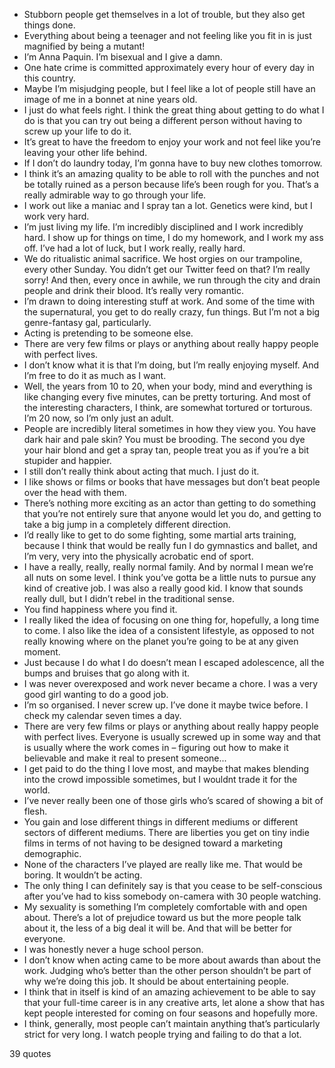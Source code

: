  - Stubborn people get themselves in a lot of trouble, but they also get things done.
 - Everything about being a teenager and not feeling like you fit in is just magnified by being a mutant!
 - I’m Anna Paquin. I’m bisexual and I give a damn.
 - One hate crime is committed approximately every hour of every day in this country.
 - Maybe I’m misjudging people, but I feel like a lot of people still have an image of me in a bonnet at nine years old.
 - I just do what feels right. I think the great thing about getting to do what I do is that you can try out being a different person without having to screw up your life to do it.
 - It’s great to have the freedom to enjoy your work and not feel like you’re leaving your other life behind.
 - If I don’t do laundry today, I’m gonna have to buy new clothes tomorrow.
 - I think it’s an amazing quality to be able to roll with the punches and not be totally ruined as a person because life’s been rough for you. That’s a really admirable way to go through your life.
 - I work out like a maniac and I spray tan a lot. Genetics were kind, but I work very hard.
 - I’m just living my life. I’m incredibly disciplined and I work incredibly hard. I show up for things on time, I do my homework, and I work my ass off. I’ve had a lot of luck, but I work really, really hard.
 - We do ritualistic animal sacrifice. We host orgies on our trampoline, every other Sunday. You didn’t get our Twitter feed on that? I’m really sorry! And then, every once in awhile, we run through the city and drain people and drink their blood. It’s really very romantic.
 - I’m drawn to doing interesting stuff at work. And some of the time with the supernatural, you get to do really crazy, fun things. But I’m not a big genre-fantasy gal, particularly.
 - Acting is pretending to be someone else.
 - There are very few films or plays or anything about really happy people with perfect lives.
 - I don’t know what it is that I’m doing, but I’m really enjoying myself. And I’m free to do it as much as I want.
 - Well, the years from 10 to 20, when your body, mind and everything is like changing every five minutes, can be pretty torturing. And most of the interesting characters, I think, are somewhat tortured or torturous. I’m 20 now, so I’m only just an adult.
 - People are incredibly literal sometimes in how they view you. You have dark hair and pale skin? You must be brooding. The second you dye your hair blond and get a spray tan, people treat you as if you’re a bit stupider and happier.
 - I still don’t really think about acting that much. I just do it.
 - I like shows or films or books that have messages but don’t beat people over the head with them.
 - There’s nothing more exciting as an actor than getting to do something that you’re not entirely sure that anyone would let you do, and getting to take a big jump in a completely different direction.
 - I’d really like to get to do some fighting, some martial arts training, because I think that would be really fun I do gymnastics and ballet, and I’m very, very into the physically acrobatic end of sport.
 - I have a really, really, really normal family. And by normal I mean we’re all nuts on some level. I think you’ve gotta be a little nuts to pursue any kind of creative job. I was also a really good kid. I know that sounds really dull, but I didn’t rebel in the traditional sense.
 - You find happiness where you find it.
 - I really liked the idea of focusing on one thing for, hopefully, a long time to come. I also like the idea of a consistent lifestyle, as opposed to not really knowing where on the planet you’re going to be at any given moment.
 - Just because I do what I do doesn’t mean I escaped adolescence, all the bumps and bruises that go along with it.
 - I was never overexposed and work never became a chore. I was a very good girl wanting to do a good job.
 - I’m so organised. I never screw up. I’ve done it maybe twice before. I check my calendar seven times a day.
 - There are very few films or plays or anything about really happy people with perfect lives. Everyone is usually screwed up in some way and that is usually where the work comes in – figuring out how to make it believable and make it real to present someone...
 - I get paid to do the thing I love most, and maybe that makes blending into the crowd impossible sometimes, but I wouldnt trade it for the world.
 - I’ve never really been one of those girls who’s scared of showing a bit of flesh.
 - You gain and lose different things in different mediums or different sectors of different mediums. There are liberties you get on tiny indie films in terms of not having to be designed toward a marketing demographic.
 - None of the characters I’ve played are really like me. That would be boring. It wouldn’t be acting.
 - The only thing I can definitely say is that you cease to be self-conscious after you’ve had to kiss somebody on-camera with 30 people watching.
 - My sexuality is something I’m completely comfortable with and open about. There’s a lot of prejudice toward us but the more people talk about it, the less of a big deal it will be. And that will be better for everyone.
 - I was honestly never a huge school person.
 - I don’t know when acting came to be more about awards than about the work. Judging who’s better than the other person shouldn’t be part of why we’re doing this job. It should be about entertaining people.
 - I think that in itself is kind of an amazing achievement to be able to say that your full-time career is in any creative arts, let alone a show that has kept people interested for coming on four seasons and hopefully more.
 - I think, generally, most people can’t maintain anything that’s particularly strict for very long. I watch people trying and failing to do that a lot.

39 quotes